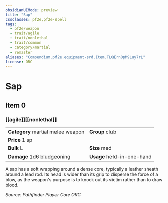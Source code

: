 ```yaml
---
obsidianUIMode: preview
title: "Sap"
cssclasses: pf2e,pf2e-spell
tags:
  - pf2e/weapon
  - trait/agile
  - trait/nonlethal
  - trait/common
  - category/martial
  - remaster
aliases: "Compendium.pf2e.equipment-srd.Item.TLQErnOpM9Luy7rL"
license: ORC
---
```

# Sap
## Item 0
### [[agile]][[nonlethal]]

|  |  |
| -- | -- |
| **Category** martial melee weapon | **Group** club |
| **Price** 1 sp |  |
| **Bulk** L | **Size** med |
| **Damage** 1d6 bludgeoning  | **Usage** held-in-one-hand |



A sap has a soft wrapping around a dense core, typically a leather sheath around a lead rod. Its head is wider than its grip to disperse the force of a blow, as the weapon's purpose is to knock out its victim rather than to draw blood.

*Source: Pathfinder Player Core*
*ORC*